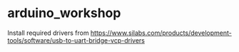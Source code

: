 # arduino_workshop
Install required drivers from https://www.silabs.com/products/development-tools/software/usb-to-uart-bridge-vcp-drivers
